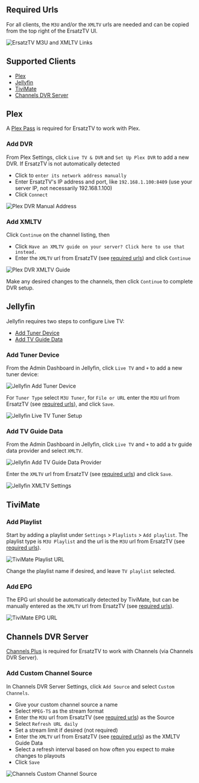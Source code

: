 ﻿## Required Urls

For all clients, the `M3U` and/or the `XMLTV` urls are needed and can be copied from the top right of the ErsatzTV UI.

![ErsatzTV M3U and XMLTV Links](../images/etv-m3u-xmltv-links.png)

## Supported Clients

- [Plex](#plex)
- [Jellyfin](#jellyfin)
- [TiviMate](#tivimate)
- [Channels DVR Server](#channels-dvr-server)

## Plex

A [Plex Pass](https://www.plex.tv/plex-pass/) is required for ErsatzTV to work with Plex.

### Add DVR

From Plex Settings, click `Live TV & DVR` and  `Set Up Plex DVR` to add a new DVR.
If ErsatzTV is not automatically detected

  * Click to `enter its network address manually`
  * Enter ErsatzTV's IP address and port, like `192.168.1.100:8409` (use your server IP, not necessarily 192.168.1.100)
  * Click `Connect`

![Plex DVR Manual Address](../images/plex-dvr-manual-address.png)

### Add XMLTV

Click `Continue` on the channel listing, then

  * Click `Have an XMLTV guide on your server? Click here to use that instead.`
  * Enter the `XMLTV` url from ErsatzTV (see [required urls](#required-urls)) and click `Continue`

![Plex DVR XMLTV Guide](../images/plex-dvr-xmltv-guide.png)

Make any desired changes to the channels, then click `Continue` to complete DVR setup.

## Jellyfin

Jellyfin requires two steps to configure Live TV:

- [Add Tuner Device](#add-tuner-device)
- [Add TV Guide Data](#add-tv-guide-data)

### Add Tuner Device

From the Admin Dashboard in Jellyfin, click `Live TV` and `+` to add a new tuner device:

![Jellyfin Add Tuner Device](../images/jellyfin-add-tuner-device.png)

For `Tuner Type` select `M3U Tuner`, for `File or URL` enter the `M3U` url from ErsatzTV (see [required urls](#required-urls)), and click `Save`.

![Jellyfin Live TV Tuner Setup](../images/jellyfin-live-tv-tuner-setup.png)

### Add TV Guide Data

From the Admin Dashboard in Jellyfin, click `Live TV` and `+` to add a tv guide data provider and select `XMLTV`.

![Jellyfin Add TV Guide Data Provider](../images/jellyfin-add-tv-guide-data-provider.png)

Enter the `XMLTV` url from ErsatzTV (see [required urls](#required-urls)) and click `Save`.

![Jellyfin XMLTV Settings](../images/jellyfin-xmltv-settings.png)

## TiviMate

### Add Playlist

Start by adding a playlist under `Settings` > `Playlists` > `Add playlist`.
The playlist type is `M3U Playlist` and the url is the `M3U` url from ErsatzTV (see [required urls](#required-urls)).

![TiviMate Playlist URL](../images/tivimate-playlist-url.png)

Change the playlist name if desired, and leave `TV playlist` selected.

### Add EPG

The EPG url should be automatically detected by TiviMate, but can be manually entered as the `XMLTV` url from ErsatzTV (see [required urls](#required-urls)).

![TiviMate EPG URL](../images/tivimate-epg-url.png)

## Channels DVR Server

[Channels Plus](https://getchannels.com/plus/) is required for ErsatzTV to work with Channels (via Channels DVR Server).

### Add Custom Channel Source

In Channels DVR Server Settings, click `Add Source` and select `Custom Channels`.

- Give your custom channel source a name
- Select `MPEG-TS` as the stream format
- Enter the `M3U` url from ErsatzTV (see [required urls](#required-urls)) as the Source
- Select `Refresh URL daily`
- Set a stream limit if desired (not required)
- Enter the `XMLTV` url from ErsatzTV (see [required urls](#required-urls)) as the XMLTV Guide Data
- Select a refresh interval based on how often you expect to make changes to playouts
- Click `Save`

![Channels Custom Channel Source](../images/channels-custom-channels-source.png)
